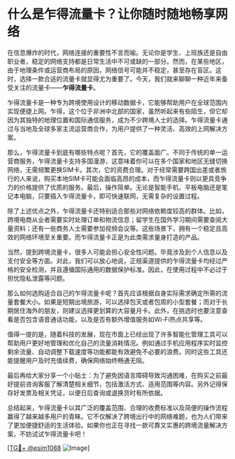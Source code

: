# 什么是乍得流量卡？让你随时随地畅享网络

在信息爆炸的时代，网络连接的重要性不言而喻。无论你是学生、上班族还是自由职业者，稳定的网络支持都是日常生活中不可或缺的一部分。然而，在某些地区，由于地理条件或运营商布局的原因，网络信号可能并不稳定，甚至存在盲区。这时，选择一款合适的流量卡就显得尤为重要了。今天，我们就来聊聊一种近年来备受关注的流量卡——**乍得流量卡**。

乍得流量卡是一种专为跨境使用设计的移动数据卡，它能够帮助用户在全球范围内实现便捷上网。乍得，这个位于非洲中北部的国家，虽然听起来有些陌生，但它却因为其独特的地理位置和国际通信服务，成为不少跨境人士的选择。乍得流量卡通过与当地及全球多家主流运营商合作，为用户提供了一种灵活、高效的上网解决方案。

那么，乍得流量卡到底有哪些特点呢？首先，它的覆盖面广。不同于传统的单一运营商服务，乍得流量卡支持多国漫游，这意味着你可以在多个国家和地区无缝切换网络，无需频繁更换SIM卡。其次，它的资费合理。对于经常需要跨国出差或者旅行的人来说，购买本地SIM卡可能会面临高昂的成本，而乍得流量卡则以更具竞争力的价格提供了优质的服务。最后，操作简单。无论是智能手机、平板电脑还是笔记本电脑，只要插入乍得流量卡，即可快速联网，无需复杂的设置过程。

除了上述优点之外，乍得流量卡还特别适合那些对网络依赖度较高的群体。比如，跨境电商从业者需要实时处理订单和物流信息；留学生在国外学习期间需要查阅大量资料；还有一些商务人士需要参加视频会议等。这些场景下，拥有一个稳定且高效的网络环境至关重要。而乍得流量卡正是为此类需求量身打造的产品。

当然，提到跨境流量卡，很多人可能会担心安全性问题。毕竟涉及到个人信息以及支付安全等方面。对此，我们可以放心地说，正规渠道提供的乍得流量卡均经过严格的安全检测，并且遵循国际通用的数据保护标准。因此，在使用过程中不必过于担忧隐私泄露等问题。

那么如何选购适合自己的乍得流量卡呢？首先应该根据自身实际需求确定所需的流量套餐大小。如果是短期出境旅游，可以选择包天或者包周的小型套餐；而对于长期居住海外的朋友，则建议选择更划算的大容量月卡。此外，在挑选时也要注意查看是否包含语音通话功能，以及是否有额外增值服务如Wi-Fi热点共享等。

值得一提的是，随着科技的发展，现在市面上已经出现了许多智能化管理工具可以帮助用户更好地管理和优化自己的流量消耗情况。例如通过手机应用程序实时监控剩余流量、自动调整下载速度等功能都能有效避免不必要的浪费。同时这些工具还能提醒用户及时充值续费，确保网络始终畅通无阻。

最后再给大家分享一个小贴士：为了避免因语言障碍导致沟通困难，在购买之前最好提前咨询客服了解清楚相关细节，包括激活方式、适用范围等内容。另外记得保存好发票及相关凭证，以便日后查询或退换货时有所依据。

总结起来，乍得流量卡以其广泛的覆盖范围、合理的收费标准以及简便的操作流程赢得了越来越多用户的青睐。它不仅解决了跨境出行中的网络难题，也为人们带来了更加便捷舒适的生活体验。如果你也正在寻找一款可靠又实惠的跨境流量解决方案，不妨试试乍得流量卡吧！

[[TG💪+ @esim1088](https://t.me/s/esim1088) ![Image](https://i.postimg.cc/4NQfJmqS/Snipaste-2025-05-13-00-14-12.png)]